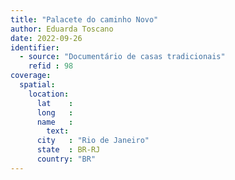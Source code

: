 ```yaml
---
title: "Palacete do caminho Novo"
author: Eduarda Toscano
date: 2022-09-26
identifier:
  - source: "Documentário de casas tradicionais"
    refid : 98
coverage:
  spatial:
    location:
      lat    :
      long   :
      name   :
        text:
      city   : "Rio de Janeiro"
      state  : BR-RJ
      country: "BR"
---
```


